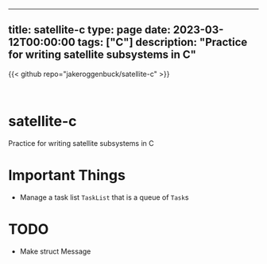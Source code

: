 
---
title: satellite-c
type: page
date: 2023-03-12T00:00:00
tags: ["C"]
description: "Practice for writing satellite subsystems in C"
---

{{< github repo="jakeroggenbuck/satellite-c" >}}

<br>

# satellite-c
Practice for writing satellite subsystems in C

# Important Things
- Manage a task list `TaskList` that is a queue of `Task`s

# TODO
- Make struct Message
